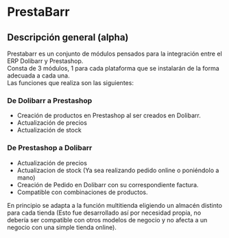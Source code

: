 # PrestaBarr

## Descripción general (alpha)
Prestabarr es un conjunto de módulos pensados para la integración entre el ERP Dolibarr y Prestashop.
<br>
Consta de 3 módulos, 1 para cada plataforma que se instalarán de la forma adecuada a cada una.
<br>
Las funciones que realiza son las siguientes:
### De Dolibarr a Prestashop

- Creación de productos en Prestashop al ser creados en Dolibarr.
- Actualización de precios
- Actualización de stock

### De Prestashop a Dolibarr
- Actualización de precios
- Actualizacion de stock (Ya sea realizando pedido online o poniéndolo a mano)
- Creación de Pedido en Dolibarr con su correspondiente factura.
- Compatible con combinaciones de productos.

En principio se adapta a la función multitienda eligiendo un almacén distinto para cada tienda (Esto fue desarrollado así por necesidad propia, no debería ser compatible con otros modelos de negocio y no afecta a un negocio con una simple tienda online).
 